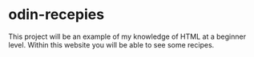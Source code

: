 # odin-recepies

This project will be an example of my knowledge of HTML at a beginner level.
Within this website you will be able to see some recipes. 